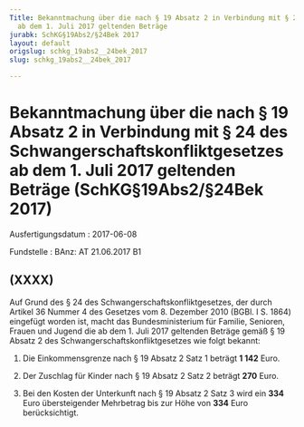 ```yaml
---
Title: Bekanntmachung über die nach § 19 Absatz 2 in Verbindung mit § 24 des Schwangerschaftskonfliktgesetzes
  ab dem 1. Juli 2017 geltenden Beträge
jurabk: SchKG§19Abs2/§24Bek 2017
layout: default
origslug: schkg_19abs2__24bek_2017
slug: schkg_19abs2__24bek_2017

---
```


# Bekanntmachung über die nach § 19 Absatz 2 in Verbindung mit § 24 des Schwangerschaftskonfliktgesetzes ab dem 1. Juli 2017 geltenden Beträge (SchKG§19Abs2/§24Bek 2017)

Ausfertigungsdatum
:   2017-06-08

Fundstelle
:   BAnz: AT 21.06.2017 B1


## (XXXX)

Auf Grund des § 24 des Schwangerschaftskonfliktgesetzes, der durch
Artikel 36 Nummer 4 des Gesetzes vom 8. Dezember 2010 (BGBl. I S.
1864) eingefügt worden ist, macht das Bundesministerium für Familie,
Senioren, Frauen und Jugend die ab dem 1. Juli 2017 geltenden Beträge
gemäß § 19 Absatz 2 des Schwangerschaftskonfliktgesetzes wie folgt
bekannt:

1.  Die Einkommensgrenze nach § 19 Absatz 2 Satz 1 beträgt **1 142** Euro.


2.  Der Zuschlag für Kinder nach § 19 Absatz 2 Satz 2 beträgt **270**
    Euro.


3.  Bei den Kosten der Unterkunft nach § 19 Absatz 2 Satz 3 wird ein
    **334** Euro übersteigender Mehrbetrag bis zur Höhe von **334** Euro
    berücksichtigt.




